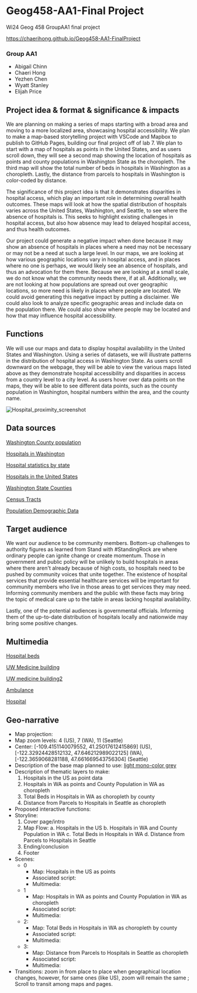 # Geog458-AA1-Final Project
Wi24 Geog 458 GroupAA1 final project

https://chaerihong.github.io/Geog458-AA1-FinalProject

### Group AA1
- Abigail Chinn
- Chaeri Hong
- Yezhen Chen
- Wyatt Stanley
- Elijah Price

## Project idea & format & significance & impacts
We are planning on making a series of maps starting with a broad area and moving to a more localized area, showcasing hospital accessibility. We plan to make a map-based storytelling project with VSCode and Mapbox to publish to GitHub Pages, building our final project off of lab 7. We plan to start with a map of hospitals as points in the United States, and as users scroll down, they will see a second map showing the location of hospitals as points and county populations in Washington State as the choropleth. The third map will show the total number of beds in hospitals in Washington as a choropleth. Lastly, the distance from parcels to hospitals in Washington is color-coded by distance. 

The significance of this project idea is that it demonstrates disparities in hospital access, which play an important role in determining overall health outcomes. These maps will look at how the spatial distribution of hospitals varies across the United States, Washington, and Seattle, to see where the absence of hospitals is. This seeks to highlight existing challenges in hospital access, but also how absence may lead to delayed hospital access, and thus health outcomes.

Our project could generate a negative impact when done because it may show an absence of hospitals in places where a need may not be necessary or may not be a need at such a large level. In our maps, we are looking at how various geographic locations vary in hospital access, and in places where no one is perhaps, we would likely see an absence of hospitals, and thus an advocation for them there. Because we are looking at a small scale, we do not know what the community needs there, if at all. Additionally, we are not looking at how populations are spread out over geographic locations, so more need is likely in places where people are located. We could avoid generating this negative impact by putting a disclaimer. We could also look to analyze specific geographic areas and include data on the population there. We could also show where people may be located and how that may influence hospital accessibility.

## Functions
We will use our maps and data to display hospital availability in the United States and Washington. Using a series of datasets, we will illustrate patterns in the distribution of hospital access in Washington State. As users scroll downward on the webpage, they will be able to view the various maps listed above as they demonstrate hospital accessibility and disparities in access from a country level to a city level. As users hover over data points on the maps, they will be able to see different data points, such as the county population in Washington, hospital numbers within the area, and the county name.


![Hospital_proximity_screenshot](https://github.com/chaerihong/Geog458-AA1-FinalProject/assets/157386199/567ebac9-55d0-4db4-8c20-8ceb74689f48)

## Data sources
[Washington County population](https://data.wa.gov/demographics/WAOFM-Census-Population-Density-by-County-by-Decad/e6ip-wkqq/about_data)

[Hospitals in Washington](https://geo.wa.gov/datasets/WADOH::hospitals/explore?location=46.138169%2C-118.651792%2C7.23)

[Hospital statistics by state](https://www.ahd.com/state_statistics.html)

[Hospitals in the United States](https://hub.arcgis.com/datasets/geoplatform::hospitals/explore?location=47.635176%2C-122.255440%2C11.41)

[Washington State Counties](https://cartographyvectors.com/map/1396-washington-state-counties)

[Census Tracts](https://data-seattlecitygis.opendata.arcgis.com/datasets/9075e8c912a24c4b9458af8866c72ae7/explore?location=59.801857%2C-99.687557%2C3.71)

[Population Demographic Data](https://data.census.gov/table/DECENNIALDP2020.DP1?g=040XX00US53,53$1400000&d=DEC%20Demographic%20Profile)

## Target audience
We want our audience to be community members. Bottom-up challenges to authority figures as learned from Stand with #StandingRock are where ordinary people can ignite change or create momentum. Those in government and public policy will be unlikely to build hospitals in areas where there aren't already because of high costs, so hospitals need to be pushed by community voices that unite together. The existence of hospital services that provide essential healthcare services will be important for community members who live in those areas to get services they may need. Informing community members and the public with these facts may bring the topic of medical care up to the table in areas lacking hospital availability. 

Lastly, one of the potential audiences is governmental officials. Informing them of the up-to-date distribution of hospitals locally and nationwide may bring some positive changes. 

## Multimedia
[Hospital beds](https://th-thumbnailer.cdn-si-edu.com/F6MN7vfNd8zeHpNYi58PzoC_OAo=/1000x750/filters:no_upscale()/https://tf-cmsv2-smithsonianmag-media.s3.amazonaws.com/filer/b4/c6/b4c65fd0-01ba-4262-9b3d-f16b53bca617/istock-172463472.jpg)

[UW Medicine building](https://www.usa.skanska.com/4a532f/globalassets/externalcontent2/project/university-of-washington-medical-center-montlake-tower-expansion/ab603c15-f473-47cb-a54c-c5ba53b2558d.1.jpg?height=524&width=932&scale=both&mode=crop&bgcolor=)

[UW medicine building2](https://images.seattletimes.com/wp-content/uploads/2023/06/06092023_UW_Hospital_Montlake-2016_152832.jpg?d=2040x1386)

[Ambulance](https://zhl.org.in/blog/emergency-ambulance-services-intelligent-transportation-systems/)

[Hospital](https://www.va.gov/puget-sound-health-care/locations/seattle-va-medical-center/)

## Geo-narrative
- Map projection:
- Map zoom levels: 4 (US), 7 (WA), 11 (Seattle)
- Center: [-109.4151140079552, 41.25017612415869] (US), [-122.32924428512132, 47.646212989022125] (WA), [-122.3659068281188, 47.661669543756304] (Seattle)
- Description of the base map planned to use: [light mono-color grey](mapbox://styles/mapbox/light-v10)
- Description of thematic layers to make: 
  1. Hospitals in the US as point data
  2. Hospitals in WA as points and County Population in WA as choropleth
  3. Total Beds in Hospitals in WA as choropleth by county
  4. Distance from Parcels to Hospitals in Seattle as choropleth
- Proposed interactive functions:
- Storyline:
  1. Cover page/intro
  2. Map Flow: 
     a. Hospitals in the US 
     b. Hospitals in WA and County Population in WA 
     c. Total Beds in Hospitals in WA 
     d. Distance from Parcels to Hospitals in Seattle
  3. Ending/conclusion
  4. Footer
- Scenes:
  - 0
    - Map: Hospitals in the US as points
    - Associated script:
    - Multimedia:
  - 1
    - Map: Hospitals in WA as points and County Population in WA as choropleth
    - Associated script:
    - Multimedia:
  - 2:
    - Map: Total Beds in Hospitals in WA as choropleth by county
    - Associated script:
    - Multimedia:
  - 3:
    - Map: Distance from Parcels to Hospitals in Seattle as choropleth
    - Associated script:
    - Multimedia:
- Transitions: zoom in from place to place when geographical location changes, however, for same ones (like US), zoom will remain the same ; Scroll to transit among maps and pages. 
